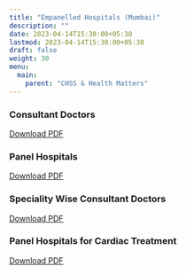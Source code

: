 ```yaml
---
title: "Empanelled Hospitals (Mumbai)"
description: ""
date: 2023-04-14T15:30:00+05:30
lastmod: 2023-04-14T15:30:00+05:30
draft: false
weight: 30
menu:
  main:
    parent: "CHSS & Health Matters"
---
```


### Consultant Doctors
[Download PDF](images/18.%20%20%20Panel%20Doctors%20or%20Consultants%20of%20BARC%20Hospital.pdf)

### Panel Hospitals
[Download PDF](images/19.%20%20%20PANEL%20HOSPITALs%20of%20BARC%20Hospital.pdf)

### Speciality Wise Consultant Doctors
[Download PDF](images/20.%20%20%20Speciality%20Wise%20Panel%20Consultants%20to%20BARC%20Hospital.pdf)

### Panel Hospitals for Cardiac Treatment
[Download PDF](images/21.%20%20%20Panel%20Hospitals%20Cardiac%20Treatment.pdf)
